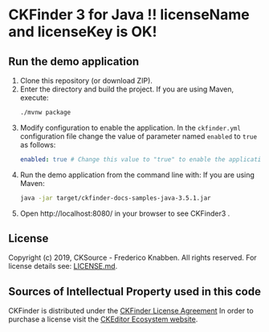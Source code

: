 # CKFinder 3 for Java !!  licenseName  and licenseKey is OK!

## Run the demo application

1. Clone this repository (or download ZIP).
2. Enter the directory and build the project.
   If you are using Maven, execute:
   ```sh
   ./mvnw package
   ```
3. Modify configuration to enable the application.
   In the `ckfinder.yml` configuration file change the value of parameter named `enabled` to `true` as follows:
   ```yaml
   enabled: true # Change this value to "true" to enable the application
   ```
4. Run the demo application from the command line with:
   If you are using Maven:
   ```sh
   java -jar target/ckfinder-docs-samples-java-3.5.1.jar 
   ```
5. Open http://localhost:8080/ in your browser to see CKFinder3 .

## License

Copyright (c) 2019, CKSource - Frederico Knabben. All rights reserved.
For license details see: [LICENSE.md](https://github.com/ckfinder/ckfinder-docs-samples-java/blob/master/LICENSE.md).

## Sources of Intellectual Property used in this code

CKFinder is distributed under the [CKFinder License Agreement](http://cksource.com/license/ckfinder) In order to purchase a license visit the [CKEditor Ecosystem website](https://ckeditor.com/pricing/).
